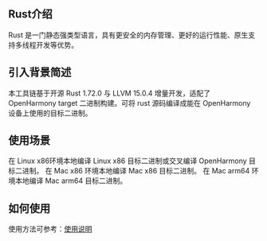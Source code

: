 

## Rust介绍

Rust 是一门静态强类型语言，具有更安全的内存管理、更好的运行性能、原生支持多线程开发等优势。

## 引入背景简述

本工具链基于开源 Rust 1.72.0 与 LLVM 15.0.4 增量开发，适配了 OpenHarmony target 二进制构建。可将 rust 源码编译成能在 OpenHarmony 设备上使用的目标二进制。

## 使用场景

在 Linux x86环境本地编译 Linux x86 目标二进制或交叉编译 OpenHarmony 目标二进制。
在 Mac x86 环境本地编译 Mac x86 目标二进制。
在 Mac arm64 环境本地编译 Mac arm64 目标二进制。

## 如何使用

使用方法可参考：[使用说明](https://gitee.com/openharmony/docs/blob/master/zh-cn/device-dev/subsystems/subsys-build-rust-toolchain.md)